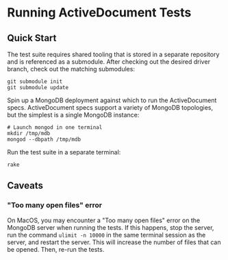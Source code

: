 # Running ActiveDocument Tests

## Quick Start

The test suite requires shared tooling that is stored in a separate repository
and is referenced as a submodule. After checking out the desired driver
branch, check out the matching submodules:

    git submodule init
    git submodule update

Spin up a MongoDB deployment against which to run the ActiveDocument specs.
ActiveDocument specs support a variety of MongoDB topologies, but the simplest is
a single MongoDB instance:

    # Launch mongod in one terminal
    mkdir /tmp/mdb
    mongod --dbpath /tmp/mdb

Run the test suite in a separate terminal:

    rake


## Caveats

### "Too many open files" error

On MacOS, you may encounter a "Too many open files" error on the MongoDB server
when running the tests. If this happens, stop the server, run the command
`ulimit -n 10000` in the same terminal session as the server, and restart
the server. This will increase the number of files that can be opened.
Then, re-run the tests.
